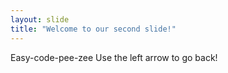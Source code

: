```yaml
---
layout: slide
title: "Welcome to our second slide!"
---
```

Easy-code-pee-zee
Use the left arrow to go back!
